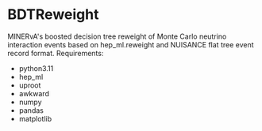# BDTReweight
MINERvA's boosted decision tree reweight of Monte Carlo neutrino interaction events based on hep_ml.reweight and NUISANCE flat tree event record format. 
Requirements:
* python3.11
* hep_ml
* uproot
* awkward
* numpy
* pandas
* matplotlib
